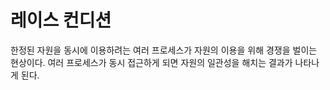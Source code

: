 # 레이스 컨디션
한정된 자원을 동시에 이용하려는 여러 프로세스가 자원의 이용을 위해 경쟁을 벌이는 현상이다. 여러 프로세스가 동시 접근하게 되면 자원의 일관성을 해치는 결과가 나타나게 된다.